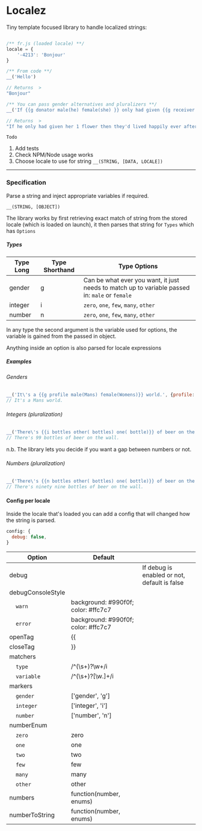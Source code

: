 # Localez

Tiny template focused library to handle localized strings:

```javascript

/** fr.js (loaded locale) **/
locale = {
	'-4213': 'Bonjour'
}

/** From code **/
__('Hello')

// Returns  >
"Bonjour"

/** You can pass gender alternatives and pluralizers **/
__('If {{g donator male(he) female(she) }} only had given {{g receiver male(him) female(her) }} {{i data.flowers zero( flowers) one( flower) other( flowers)}} then they\'d lived happily ever after.', {donator: 'male', receiver: 'female', data : { flowers: 1 }})

// Returns  >
"If he only had given her 1 flower then they'd lived happily ever after."
```

`Todo`

1. Add tests
2. Check NPM/Node usage works
3. Choose locale to use for string `__(STRING, [DATA, LOCALE])`


-------------

### Specification

Parse a string and inject appropriate variables if required.

`__(STRING, [OBJECT])`

The library works by first retrieving exact match of string from the stored locale (which is loaded on launch), it then parses that string for `Types` which has `Options`

##### Types

| Type Long | Type Shorthand | Type Options |
|-----|------|-----|
| gender | g | Can be what ever you want, it just needs to match up to variable passed in: `male` or `female`|
| integer | i | `zero`, `one`, `few`, `many`, `other` |
| number | n | `zero`, `one`, `few`, `many`, `other` |

In any type the second argument is the variable used for options, the variable is gained from the passed in object.

Anything inside an option is also parsed for locale expressions

##### Examples

###### Genders
```javascript
__('It\'s a {{g profile male(Mans) female(Womens)}} world.', {profile: 'male'})
// It's a Mans world.
```

###### Integers (pluralization)
```javascript
__('There\'s {{i bottles other( bottles) one( bottle)}} of beer on the wall.', {flowers: 99})
// There's 99 bottles of beer on the wall.
```
n.b. The library lets you decide if you want a gap between numbers or not.

###### Numbers (pluralization)
```javascript
__('There\'s {{n bottles other( bottles) one( bottle)}} of beer on the wall.', {flowers: 99})
// There's ninety nine bottles of beer on the wall.
```

#### Config per locale
Inside the locale that's loaded you can add a config that will changed how the string is parsed.
```javascript
config: {
  debug: false,
}
```

|Option|Default||
|-----|-----|-----|
|debug||If debug is enabled or not, default is false|
|debugConsoleStyle||
|&nbsp;&nbsp;&nbsp;&nbsp;`warn`|background: #990f0f; color: #ffc7c7||
|&nbsp;&nbsp;&nbsp;&nbsp;`error`|background: #990f0f; color: #ffc7c7||
|openTag|{{||
|closeTag|}}||
|matchers|||
|&nbsp;&nbsp;&nbsp;&nbsp;`type`|/^(\\s+)?\w+/i||
|&nbsp;&nbsp;&nbsp;&nbsp;`variable`|/^(\\s+)?[\w\.]+/i||
|markers|||
|&nbsp;&nbsp;&nbsp;&nbsp;`gender`|['gender', 'g']||
|&nbsp;&nbsp;&nbsp;&nbsp;`integer`|['integer', 'i']||
|&nbsp;&nbsp;&nbsp;&nbsp;`number`|['number', 'n']||
|numberEnum|||
|&nbsp;&nbsp;&nbsp;&nbsp;`zero`|zero||
|&nbsp;&nbsp;&nbsp;&nbsp;`one`|one||
|&nbsp;&nbsp;&nbsp;&nbsp;`two`|two||
|&nbsp;&nbsp;&nbsp;&nbsp;`few`|few||
|&nbsp;&nbsp;&nbsp;&nbsp;`many`|many||
|&nbsp;&nbsp;&nbsp;&nbsp;`other`|other||
|numbers|function(number, enums)||
|numberToString|function(number, enums)||
